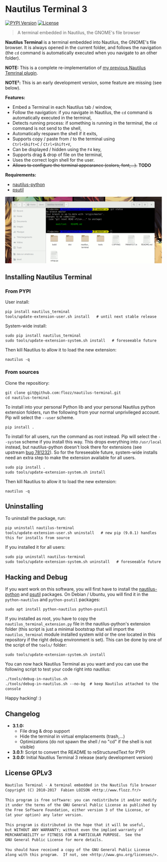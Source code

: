 # Nautilus Terminal 3

[![PYPI Version](https://img.shields.io/pypi/v/nautilus_terminal.svg)](https://pypi.python.org/pypi/nautilus_terminal)
[![License](https://img.shields.io/pypi/l/nautilus_terminal.svg)](https://github.com/flozz/nautilus-terminal/blob/master/COPYING)

> A terminal embedded in Nautilus, the GNOME's file browser

**Nautilus Terminal** is a terminal embedded into Nautilus, the GNOME's file browser. It is always opened in the current folder, and follows the navigation (the `cd` command is automatically executed when you navigate to an other folder).

**NOTE:** This is a complete re-implementation of [my previous Nautilus Temrinal plugin][old-nterm].

**NOTE²:** This is an early development version, some feature are missing (see below).

**Features:**

* Embed a Terminal in each Nautilus tab / window,
* Follow the navigation: if you navigate in Nautilus, the `cd` command is automatically executed in the terminal,
* Detects running process: if something is running in the terminal, the `cd` command is not send to the shell,
* Automatically respawn the shell if it exits,
* Supports copy / paste from / to the terminal using `Ctrl+Shift+C` / `Ctrl+Shift+V`,
* Can be displayed / hidden using the `F4` key,
* Supports drag & drop of file on the terminal,
* Uses the correct login shell for the user.
* ~~Allows to configure the terminal appearance (colors, font,...).~~ **TODO**

**Requirements:**

* [nautilus-python][]
* [psutil][]

![Nautilus Temrinal Screenshot](./screenshot.png)


## Installing Nautilus Terminal

### From PYPI

User install:

    pip install nautilus_terminal
    tools/update-extension-user.sh install   # until next stable release

System-wide install:

    sudo pip install nautilus_terminal
    sudo tools/update-extension-system.sh install   # foreseeable future

Then kill Nautilus to allow it to load the new extension:

    nautilus -q

### From sources

Clone the repositiory:

    git clone git@github.com:flozz/nautilus-terminal.git
    cd nautilus-terminal

To install into your personal Python lib and your personal Nautilus python extension folders, run the following from your normal unprivileged account. Pip will select the `--user` scheme.

    pip install .

To install for all users, run the command as root instead. Pip will select the `--system` scheme if you install this way. This drops everything into `/usr/local` instead, but nautilus-python doesn't look there for extensions (see upstream [bug 781232][]). So for the foreseeable future, system-wide installs need an extra step to make the extension available for all users.

    sudo pip install .
    sudo tools/update-extension-system.sh install

Then kill Nautilus to allow it to load the new extension:

    nautilus -q

## Uninstalling

To uninstall the package, run:

    pip uninstall nautilus-terminal
    tools/update-extension-user.sh uninstall   # new pip (9.0.1) handles this for installs from source

If you installed it for all users:

    sudo pip uninstall nautilus-terminal
    sudo tools/update-extension-system.sh uninstall   # foreseeable future

## Hacking and Debug

If you want work on this software, you will first have to install the [nautilus-python][] and [psutil][] packages. On Debian / Ubuntu, you will find it in the `python-nautilus` and `python-psutil` packages:

    sudo apt install python-nautilus python-psutil

If you installed as root, you have to copy the `nautilus_terminal_extension.py` file in the nautilus-python's extension folder (this script is just a minimal bootstrap that will import the `nautilus_terminal` module installed system wild or the one located in this repository if the right debug environment is set). This can be done by one of the script of the `tools/` folder:

    sudo tools/update-extension-system.sh install

You can now hack Nautilus Terminal as you want and you can use the following script to test your code right into nautilus:

    ./tools/debug-in-nautilus.sh
    ./tools/debug-in-nautilus.sh --no-bg  # keep Nautilus attached to the console

Happy hacking! :)


## Changelog

* **3.1.0:**
    * File drag & drop support
    * Hide the terminal in virtual emplacements (trash,...)
    * Optimizations (do not spawn the shell / no "cd" if the shell is not
      visible)
* **3.0.1:** Script to convert the README to reStructuredText for PYPI
* **3.0.0:** Initial Nautilus Terminal 3 release (early development version)


## License GPLv3

    Nautilus Terminal - A terminal embedded in the Nautilus file browser
    Copyright (C) 2010-2017  Fabien LOISON <http://www.flozz.fr/>

    This program is free software: you can redistribute it and/or modify
    it under the terms of the GNU General Public License as published by
    the Free Software Foundation, either version 3 of the License, or
    (at your option) any later version.

    This program is distributed in the hope that it will be useful,
    but WITHOUT ANY WARRANTY; without even the implied warranty of
    MERCHANTABILITY or FITNESS FOR A PARTICULAR PURPOSE.  See the
    GNU General Public License for more details.

    You should have received a copy of the GNU General Public License
    along with this program.  If not, see <http://www.gnu.org/licenses/>.


[old-nterm]: https://launchpad.net/nautilus-terminal
[nautilus-python]: https://wiki.gnome.org/Projects/NautilusPython/
[psutil]: https://pypi.python.org/pypi/psutil/
[bug 781232]: https://bugzilla.gnome.org/show_bug.cgi?id=781232

